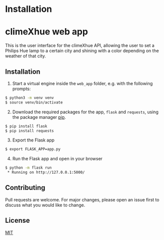 # Installation



# climeXhue web app

This is the user interface for the climeXhue API, allowing the user to set a Philips Hue lamp to a certain city and shining with a color depending on the weather of that city.

## Installation

1. Start a virtual engine inside the `web_app` folder, e.g. with the following prompts:
```bash
$ python3 -m venv venv
$ source venv/bin/activate
```
2. Download the required packages for the app, `flask` and `requests`, using the package manager [pip](https://pip.pypa.io/en/stable/).
```bash
$ pip install flask
$ pip install requests
```
3. Export the Flask app
```bash
$ export FLASK_APP=app.py
```
4. Run the Flask app and open in your browser
```bash
$ python -m flask run
 * Running on http://127.0.0.1:5000/
```

## Contributing
Pull requests are welcome. For major changes, please open an issue first to discuss what you would like to change.

## License
[MIT](https://choosealicense.com/licenses/mit/)
